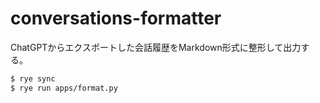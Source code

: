 # conversations-formatter

ChatGPTからエクスポートした会話履歴をMarkdown形式に整形して出力する。

```bash
$ rye sync
$ rye run apps/format.py
```

